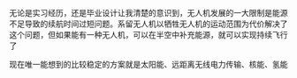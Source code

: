 无论是实习经历，还是毕业设计让我清楚的意识到，无人机发展的一大限制是能源不足导致的续航时间过短问题。系留无人机以牺牲无人机的运动范围为代价解决了这个问题，但如果能有一种无人机，可以在半空中补充能源，就可以实现持续飞行了

现在唯一能想到的比较稳定的方案就是太阳能、远距离无线电力传输、核能、氢能